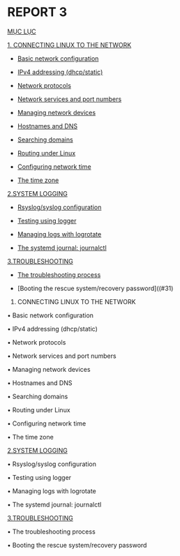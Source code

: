 # REPORT 3

[MỤC LỤC](#mucluc)

[1. CONNECTING LINUX TO THE NETWORK](#P1)

* [Basic network configuration](#p11)

* [IPv4 addressing (dhcp/static)](#p12)

* [Network protocols](#p13)

* [Network services and port numbers](#p14)

* [Managing network devices](#p15)

* [Hostnames and DNS](#16)

* [Searching domains](p17)

* [Routing under Linux](p18)

* [Configuring network time](#p19)

* [The time zone](p110)

[2.SYSTEM LOGGING](#P2)

* [Rsyslog/syslog configuration](#21)

*  [Testing using logger](#22)

* [Managing logs with logrotate](#23)

* [The systemd journal: journalctl](#24)

[3.TROUBLESHOOTING](#P3)

* [The troubleshooting process](#31)

* [Booting the rescue system/recovery password]((#31)


<a name="P1"> </a>
1. CONNECTING LINUX TO THE NETWORK

• Basic network configuration

• IPv4 addressing (dhcp/static)

• Network protocols

• Network services and port numbers

• Managing network devices

• Hostnames and DNS

• Searching domains

• Routing under Linux

• Configuring network time

• The time zone

[2.SYSTEM LOGGING](#P2)

• Rsyslog/syslog configuration

• Testing using logger

• Managing logs with logrotate

• The systemd journal: journalctl

[3.TROUBLESHOOTING](#P3)

• The troubleshooting process

• Booting the rescue system/recovery password
